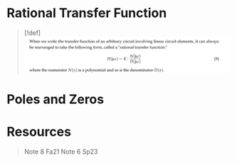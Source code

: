 # Rational Transfer Function
> [!def]
> ![](Rational_Transfer_Functions.assets/db19d46c7c8e0072a51b67f126c2e50e_MD5.jpeg)


# Poles and Zeros






# Resources
> Note 8 Fa21
> Note 6 Sp23

